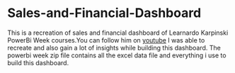 # Sales-and-Financial-Dashboard
This is a recreation of sales and financial dashboard of Learnardo Karpinski PowerBi Week courses.You can follow him on [youtube](https://www.youtube.com/AprendaPowerBI?sub_confirmation=1) 
I was able to recreate and also gain a lot of insights while building this dashboard. 
The powerbi week zip file contains all the excel data file and everything i use to build this dashboard.
